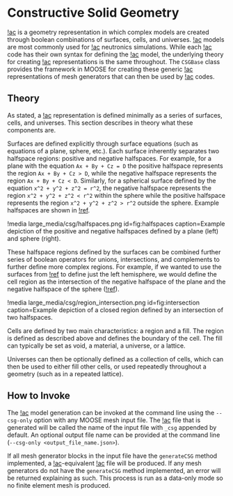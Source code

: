 # Constructive Solid Geometry

[!ac](CSG) is a geometry representation in which complex models are created through boolean combinations of surfaces, cells, and universes.
[!ac](CSG) models are most commonly used for [!ac](MC) neutronics simulations.
While each [!ac](MC) code has their own syntax for defining the [!ac](CSG) model, the underlying theory for creating [!ac](CSG) representations is the same throughout.
The `CSGBase` class provides the framework in MOOSE for creating these generic [!ac](CSG) representations of mesh generators that can then be used by [!ac](MC) codes.

## Theory

As stated, a [!ac](CSG) representation is defined minimally as a series of surfaces, cells, and universes.
This section describes in theory what these components are.

Surfaces are defined explicitly through surface equations (such as equations of a plane, sphere, etc.).
Each surface inherently separates two halfspace regions: positive and negative halfspaces.
For example, for a plane with the equation `Ax + By + Cz = D` the positive halfspace represents the region `Ax + By + Cz > D`, while the negative halfspace represents the region `Ax + By + Cz < D`. Similarly, for a spherical surface defined by the equation `x^2 + y^2 + z^2 = r^2`, the negative halfspace represents the region `x^2 + y^2 + z^2 < r^2` within the sphere while the positive halfspace represents the region `x^2 + y^2 + z^2 > r^2` outside the sphere.
Example halfspaces are shown in [!ref](fig:halfspaces).

!media large_media/csg/halfspaces.png
       id=fig:halfspaces
       caption=Example depiction of the positive and negative halfspaces defined by a plane (left) and sphere (right).

These halfspace regions defined by the surfaces can be combined further series of boolean operators for unions, intersections, and complements to further define more complex regions.
For example, if we wanted to use the surfaces from [!ref](fig:halfspaces) to define just the left hemisphere, we would define the cell region as the intersection of the negative halfspace of the plane and the negative halfspace of the sphere ([!ref](fig:intersection)).

!media large_media/csg/region_intersection.png
       id=fig:intersection
       caption=Example depiction of a closed region defined by an intersection of two halfspaces.

Cells are defined by two main characteristics: a region and a fill.
The region is defined as described above and defines the boundary of the cell.
The fill can typically be set as void, a material, a universe, or a lattice.

Universes can then be optionally defined as a collection of cells, which can then be used to either fill other cells, or used repeatedly throughout a geometry (such as in a repeated lattice).

## How to Invoke

The [!ac](CSG) model generation can be invoked at the command line using the `--csg-only` option with any MOOSE mesh input file.
The [!ac](JSON) file that is generated will be called the name of the input file with `_csg` appended by default.
An optional output file name can be provided at the command line (`--csg-only <output_file_name.json>`).

If all mesh generator blocks in the input file have the `generateCSG` method implemented, a [!ac](CSG)-equivalent [!ac](JSON) file will be produced.
If any mesh generators do not have the `generateCSG` method implemented, an error will be returned explaining as such.
This process is run as a data-only mode so no finite element mesh is produced.
